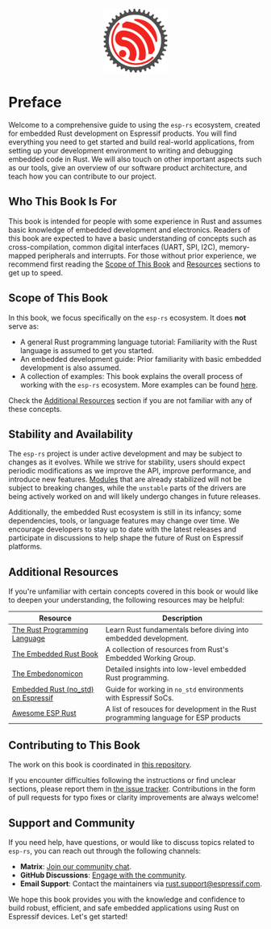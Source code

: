 <p style="text-align:center;"><img src="./assets/esp-rs.svg" width="25%"></p>

# Preface

Welcome to a comprehensive guide to using the `esp-rs` ecosystem, created for embedded Rust development on Espressif products. You will find everything you need to get started and build real-world applications, from setting up your development environment to writing and debugging embedded code in Rust. We will also touch on other important aspects such as our tools, give an overview of our software product architecture, and teach how you can contribute to our project. 

## Who This Book Is For

This book is intended for people with some experience in Rust and assumes basic knowledge of embedded development and electronics. Readers of this book are expected to have a basic understanding of concepts such as cross-compilation, common digital interfaces (UART, SPI, I2C), memory-mapped peripherals and interrupts. For those without prior experience, we recommend first reading the [Scope of This Book][prerequisites] and [Resources][resources] sections to get up to speed.

[prerequisites]: #scope-of-this-book

## Scope of This Book

In this book, we focus specifically on the `esp-rs` ecosystem. It does **not** serve as:

- A general Rust programming language tutorial: Familiarity with the Rust language is assumed to get you started. 
- An embedded development guide: Prior familiarity with basic embedded development is also assumed.
- A collection of examples: This book explains the overall process of working with the `esp-rs` ecosystem. More examples can be found [here][examples]. 

Check the [Additional Resources][resources] section if you are not familiar with any of these concepts.

[examples]: https://github.com/esp-rs/esp-hal/tree/main/examples
[resources]: #additional-resources

## Stability and Availability

The `esp-rs` project is under active development and may be subject to changes as it evolves. While we strive for stability, users should expect periodic modifications as we improve the API, improve performance, and introduce new features. [Modules] that are already stabilized will not be subject to breaking changes, while the `unstable` parts of the drivers are being actively worked on and will likely undergo changes in future releases. 

Additionally, the embedded Rust ecosystem is still in its infancy; some dependencies, tools, or language features may change over time. We encourage developers to stay up to date with the latest releases and participate in discussions to help shape the future of Rust on Espressif platforms.

[modules]: https://docs.espressif.com/projects/rust/esp-hal/1.0.0-beta.0/esp32c6/esp_hal/index.html#modules

## Additional Resources

If you're unfamiliar with certain concepts covered in this book or would like to deepen your understanding, the following resources may be helpful:

| Resource                                               | Description                                                                          |
| ------------------------------------------------------ | ------------------------------------------------------------------------------------ |
| [The Rust Programming Language][rust-book]             | Learn Rust fundamentals before diving into embedded development.                     |
| [The Embedded Rust Book][embedded-rust-book]           | A collection of resources from Rust's Embedded Working Group.                        |
| [The Embedonomicon][embedonomicon]                     | Detailed insights into low-level embedded Rust programming.                          |
| [Embedded Rust (no_std) on Espressif][no_std-training] | Guide for working in `no_std` environments with Espressif SoCs.                     |
| [Awesome ESP Rust][awesome-esp-rust]                   | A list of resouces for development in the Rust programming language for ESP products | 

[rust-book]: https://doc.rust-lang.org/book/
[embedded-rust-book]: https://docs.rust-embedded.org/book/index.html
[embedonomicon]: https://docs.rust-embedded.org/embedonomicon/
[no_std-training]: https://esp-rs.github.io/no_std-training/
[awesome-esp-rust]: https://github.com/esp-rs/awesome-esp-rust.git

## Contributing to This Book

The work on this book is coordinated in [this repository][book-repository].

If you encounter difficulties following the instructions or find unclear sections, please report them in [the issue tracker][book-issues]. Contributions in the form of pull requests for typo fixes or clarity improvements are always welcome!

[book-repository]: https://github.com/esp-rs/book
[book-issues]: https://github.com/esp-rs/book/issues/

## Support and Community

If you need help, have questions, or would like to discuss topics related to `esp-rs`, you can reach out through the following channels:

- **Matrix**: [Join our community chat](https://matrix.to/#/#esp-rs:matrix.org).
- **GitHub Discussions**: [Engage with the community](https://github.com/esp-rs/esp-hal/discussions).
- **Email Support**: Contact the maintainers via <rust.support@espressif.com>.

We hope this book provides you with the knowledge and confidence to build robust, efficient, and safe embedded applications using Rust on Espressif devices. Let's get started!


